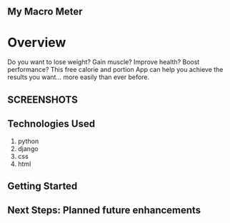 ## My Macro Meter

#  Overview 

Do you want to lose weight? Gain muscle? Improve health? Boost performance? This free calorie and portion App can help you achieve the results you want… more easily than ever before.

## SCREENSHOTS





## Technologies Used 
1. python
2. django
3. css
4. html


## Getting Started 




## Next Steps: Planned future enhancements

